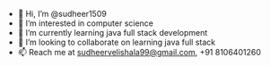 - 👋 Hi, I’m @sudheer1509
- 👀 I’m interested in computer science
- 🌱 I’m currently learning java full stack development
- 💞️ I’m looking to collaborate on learning java full stack
- 📫 Reach me at sudheervelishala99@gmail.com, +91 8106401260

<!---
sudheer1509/sudheer1509 is a ✨ special ✨ repository because its `README.md` (this file) appears on your GitHub profile.
You can click the Preview link to take a look at your changes.
--->
